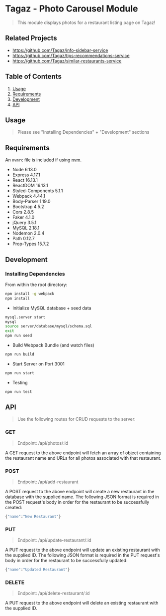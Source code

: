 # Tagaz - Photo Carousel Module

> This module displays photos for a restaurant listing page on Tagaz!

## Related Projects

  - https://github.com/Tagaz/info-sidebar-service
  - https://github.com/Tagaz/tips-recommendations-service
  - https://github.com/Tagaz/similar-restaurants-service

## Table of Contents

1. [Usage](#Usage)
1. [Requirements](#requirements)
1. [Development](#development)
1. [API](#API)

## Usage

> Please see "Installing Dependencies" + "Development" sections

## Requirements

An `nvmrc` file is included if using [nvm](https://github.com/creationix/nvm).

- Node 6.13.0
- Express 4.17.1
- React 16.13.1
- ReactDOM 16.13.1
- Styled-Components 5.1.1
- Webpack 4.44.1
- Body-Parser 1.19.0
- Bootstrap 4.5.2
- Cors 2.8.5
- Faker 4.1.0
- jQuery 3.5.1
- MySQL 2.18.1
- Nodemon 2.0.4
- Path 0.12.7
- Prop-Types 15.7.2

## Development

### Installing Dependencies

From within the root directory:

```sh
npm install -g webpack
npm install
```

- Initialize MySQL database + seed data
```sh
mysql.server start
mysql
source server/database/mysql/schema.sql
exit
npm run seed
```

- Build Webpack Bundle (and watch files)
```sh
npm run build
```

- Start Server on Port 3001
```sh
npm run start
```

- Testing
```sh
npm run test
```

## API

> Use the following routes for CRUD requests to the server:

### GET

> Endpoint: /api/photos/:id

A GET request to the above endpoint will fetch an array of object containing the restaurant name and URLs for all photos associated with that restaurant.

### POST

> Endpoint: /api/add-restaurant

A POST request to the above endpoint will create a new restaurant in the database with the supplied name.
The following JSON format is required in the POST request's body in order for the restaurant to be successfully created:

```sh
{"name":"New Restaurant"}
```

### PUT

> Endpoint: /api/update-restaurant/:id

A PUT request to the above endpoint will update an existing restaurant with the supplied ID.
The following JSON format is required in the PUT request's body in order for the restaurant to be successfully updated:

```sh
{"name":"Updated Restaurant"}
```

### DELETE

> Endpoint: /api/delete-restaurant/:id

A PUT request to the above endpoint will delete an existing restaurant with the supplied ID.
